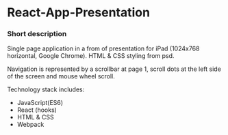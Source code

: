# React-App-Presentation

### Short description

Single page application in a from of presentation for iPad (1024x768 horizontal, Google Chrome). HTML & CSS styling from psd. 

Navigation is represented by a scrollbar at page 1, scroll dots at the left side of the screen and mouse wheel scroll.

Technology stack includes:
- JavaScript(ES6)
- React (hooks)
- HTML & CSS
- Webpack

